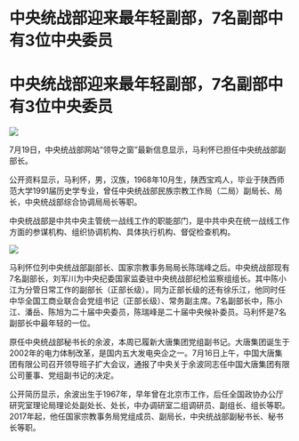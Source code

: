 # 中央统战部迎来最年轻副部，7名副部中有3位中央委员

# 中央统战部迎来最年轻副部，7名副部中有3位中央委员

![](https://inews.gtimg.com/om_bt/OYTZboIEvLDnQXtnAuk_AZ0BTSy9twWgFz5TQD8xbhNoUAA/1000)

7月19日，中央统战部网站“领导之窗”最新信息显示，马利怀已担任中央统战部副部长。

公开资料显示，马利怀，男，汉族，1968年10月生，陕西宝鸡人，毕业于陕西师范大学1991届历史学专业，曾任中央统战部民族宗教工作局（二局）副局长、局长，中央统战部综合协调局局长等职。

中央统战部是中共中央主管统一战线工作的职能部门，是中共中央在统一战线工作方面的参谋机构、组织协调机构、具体执行机构、督促检查机构。

![](https://inews.gtimg.com/om_bt/OwMiV8V8ALPGS9T3jiML_JQPMwJ9YEG71z82dwfndD82oAA/1000)

马利怀位列中央统战部副部长、国家宗教事务局局长陈瑞峰之后。中央统战部现有7名副部长，刘军川为中央纪委国家监委驻中央统战部纪检监察组组长。其中陈小江为分管日常工作的副部长（正部长级）。同为正部长级的还有徐乐江，他同时任中华全国工商业联合会党组书记（正部长级）、常务副主席。7名副部长中，陈小江、潘岳、陈旭为二十届中央委员，陈瑞峰是二十届中央候补委员。马利怀是7名副部长中最年轻的一位。

原任中央统战部秘书长的余波，本周已履新大唐集团党组副书记。大唐集团诞生于2002年的电力体制改革，是国内五大发电央企之一。7月16日上午，中国大唐集团有限公司召开领导班子扩大会议，通报了中央关于余波同志任中国大唐集团有限公司董事、党组副书记的决定。

公开简历显示，余波出生于1967年，早年曾在北京市工作，后任全国政协办公厅研究室理论局理论处副处长、处长，中办调研室二组调研员、副组长、组长等职。2017年起，他任国家宗教事务局党组成员、副局长，中央统战部副秘书长、秘书长等职。

